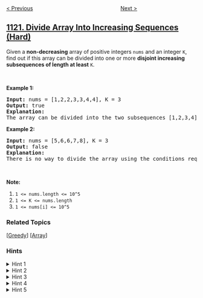 <!--|This file generated by command(leetcode description); DO NOT EDIT.    |-->
<!--+----------------------------------------------------------------------+-->
<!--|@author    openset <openset.wang@gmail.com>                           |-->
<!--|@link      https://github.com/openset                                 |-->
<!--|@home      https://github.com/openset/leetcode                        |-->
<!--+----------------------------------------------------------------------+-->

[< Previous](../maximum-average-subtree "Maximum Average Subtree")
　　　　　　　　　　　　　　　　
[Next >](../relative-sort-array "Relative Sort Array")

## [1121. Divide Array Into Increasing Sequences (Hard)](https://leetcode.com/problems/divide-array-into-increasing-sequences "将数组分成几个递增序列")

<p>Given a <strong>non-decreasing</strong> array of positive integers&nbsp;<code>nums</code>&nbsp;and an integer <code>K</code>, find out if this array can be divided into one or more <strong>disjoint increasing subsequences of length at least</strong> <code>K</code>.</p>

<p>&nbsp;</p>

<p><strong>Example 1:</strong></p>

<pre>
<strong>Input: </strong>nums = <span id="example-input-1-1">[1,2,2,3,3,4,4]</span>, K = <span id="example-input-1-2">3</span>
<strong>Output: </strong><span id="example-output-1">true</span>
<strong>Explanation: </strong>
The array can be divided into the two subsequences [1,2,3,4] and [2,3,4] with lengths at least 3 each.
</pre>

<p><strong>Example 2:</strong></p>

<pre>
<strong>Input: </strong>nums = <span id="example-input-2-1">[5,6,6,7,8]</span>, K = <span id="example-input-2-2">3</span>
<strong>Output: </strong><span id="example-output-2">false</span>
<strong>Explanation: </strong>
There is no way to divide the array using the conditions required.
</pre>

<p>&nbsp;</p>

<p><strong>Note:</strong></p>

<ol>
	<li><code>1 &lt;= nums.length&nbsp;&lt;= 10^5</code></li>
	<li><code>1 &lt;= K &lt;= nums.length</code></li>
	<li><code>1 &lt;= nums[i] &lt;= 10^5</code></li>
</ol>

### Related Topics
  [[Greedy](../../tag/greedy/README.md)]
  [[Array](../../tag/array/README.md)]

### Hints
<details>
<summary>Hint 1</summary>
Think in the frequency of the numbers and how this affects the number of sequences needed.
</details>

<details>
<summary>Hint 2</summary>
What is the minimum number of sequences we need to form? Considering frequency of the numbers.
</details>

<details>
<summary>Hint 3</summary>
Think about the least number of sequences to maximize the lengths.
</details>

<details>
<summary>Hint 4</summary>
The number of sequences needed is equal to the maximum frequency of an element.
</details>

<details>
<summary>Hint 5</summary>
How to put the other elements into sequences ? Think in a greedy approach.
</details>

